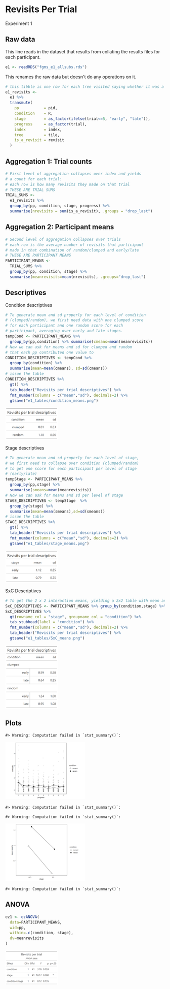 # Revisits Per Trial

Experiment 1





## Raw data

This line reads in the dataset that results from collating the results files for each participant.


```r
e1 <- readRDS("fgms_e1_allsubs.rds")
```

This renames the raw data but doesn't do any operations on it.


```r
# this tibble is one row for each tree visited saying whether it was a revisit or not
e1_revisits <-
  e1 %>%
  transmute(
    pp           = pid,
    condition    = R,
    stage        = as_factor(ifelse(trial<=5, "early", "late")),
    progress     = as_factor(trial),
    index        = index,
    tree         = tile,
    is_a_revisit = revisit
  )
```

## Aggregation 1: Trial counts


```r
# First level of aggregation collapses over index and yields 
# a count for each trial: 
# each row is how many revisits they made on that trial
# THESE ARE TRIAL SUMS
TRIAL_SUMS <-
  e1_revisits %>% 
  group_by(pp, condition, stage, progress) %>% 
  summarise(nrevisits = sum(is_a_revisit), .groups = "drop_last")
```

## Aggregation 2: Participant means


```r
# Second level of aggregation collapses over trials
# each row is the average number of revisits that participant 
# made in that combination of random/clumped and early/late
# THESE ARE PARTICIPANT MEANS
PARTICIPANT_MEANS <- 
  TRIAL_SUMS %>% 
  group_by(pp, condition, stage) %>% 
  summarise(meanrevisits=mean(nrevisits), .groups="drop_last")
```

## Descriptives

Condition descriptives


```r
# To generate mean and sd properly for each level of condition 
# (clumped/random), we first need data with one clumped score 
# for each participant and one random score for each 
# participant, averaging over early and late stages.
tempCond <- PARTICIPANT_MEANS %>% 
  group_by(pp,condition) %>% summarise(cmeans=mean(meanrevisits))
# Now we can ask for means and sd for clumped and random 
# that each pp contributed one value to
CONDITION_DESCRIPTIVES <- tempCond %>% 
  group_by(condition) %>% 
  summarise(mean=mean(cmeans), sd=sd(cmeans))
# issue the table
CONDITION_DESCRIPTIVES %>% 
  gt() %>% 
  tab_header("Revisits per trial descriptives") %>% 
  fmt_number(columns = c("mean","sd"), decimals=2) %>% 
  gtsave("e1_tables/condition_means.png")
```

<img src="e1_figures/CONDITION_DESCRIPTIVES-1.png" width="33%" />

Stage descriptives 


```r
# To generate mean and sd properly for each level of stage,
# we first need to collapse over condition (clumped/random)
# to get one score for each participant per level of stage
# (early/late)
tempStage <- PARTICIPANT_MEANS %>% 
  group_by(pp,stage) %>% 
  summarise(smeans=mean(meanrevisits))
# Now we can ask for means and sd per level of stage
STAGE_DESCRIPTIVES <- tempStage  %>% 
  group_by(stage) %>% 
  summarise(mean=mean(smeans),sd=sd(smeans))
# issue the table
STAGE_DESCRIPTIVES %>% 
  gt() %>% 
  tab_header("Revisits per trial descriptives") %>% 
  fmt_number(columns = c("mean","sd"), decimals=2) %>% 
  gtsave("e1_tables/stage_means.png")
```

<img src="e1_figures/STAGE_DESCRIPTIVES-1.png" width="33%" />

SxC Descriptives


```r
# To get the 2 x 2 interaction means, yielding a 2x2 table with mean and sd
SxC_DESCRIPTIVES <- PARTICIPANT_MEANS %>% group_by(condition,stage) %>% summarise(mean=mean(meanrevisits),sd=sd(meanrevisits))
SxC_DESCRIPTIVES %>% 
  gt(rowname_col = "stage", groupname_col = "condition") %>% 
  tab_stubhead(label = "condition") %>% 
  fmt_number(columns = c("mean","sd"), decimals=2) %>% 
  tab_header("Revisits per trial descriptives") %>% 
  gtsave("e1_tables/SxC_means.png")
```

<img src="e1_figures/SxC_Descriptives-1.png" width="33%" />

## Plots


```
#> Warning: Computation failed in `stat_summary()`:
```

<img src="e1_figures/progress-revisits-1.png" width="50%" />

```
#> Warning: Computation failed in `stat_summary()`:
```


```
#> Warning: Computation failed in `stat_summary()`:
```

<img src="e1_figures/stage-revisits-1.png" width="50%" />

```
#> Warning: Computation failed in `stat_summary()`:
```

## ANOVA


```r
ez1 <- ezANOVA(
  data=PARTICIPANT_MEANS,
  wid=pp,
  within=.c(condition, stage),
  dv=meanrevisits
)
```

<img src="e1_figures/anova-table-revisits-1.png" width="33%" />

